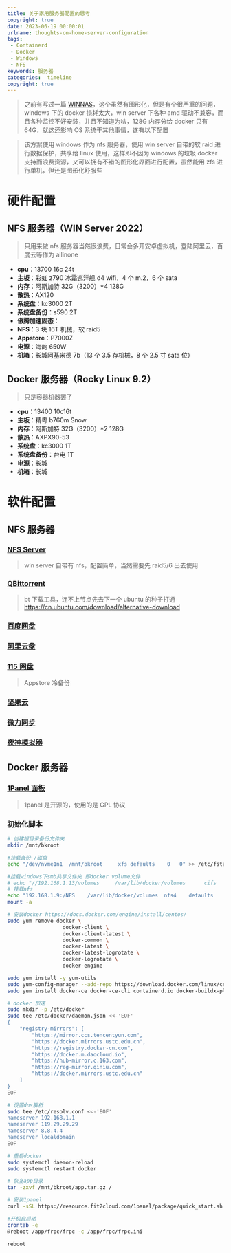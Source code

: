 ```yaml
---
title: 关于家用服务器配置的思考
copyright: true
date: 2023-06-19 00:00:01
urlname: thoughts-on-home-server-configuration
tags: 
 - Containerd
 - Docker
 - Windows
 - NFS
keywords: 服务器
categories:  timeline
copyright: true
---
```

> 之前有写过一篇 [WINNAS](../../2023-03/windows-server-2022-nas-init)，这个虽然有图形化，但是有个很严重的问题，windows 下的 docker 损耗太大，win server 下各种 amd 驱动不兼容，而且各种监控不好安装，并且不知道为啥，128G 内存分给 docker 只有 64G，就这还影响 OS 系统干其他事情，遂有以下配置

> 该方案使用 windows 作为 nfs 服务器，使用 win server 自带的软 raid 进行数据保护，共享给 linux 使用，这样即不因为 windows 的垃圾 docker 支持而浪费资源，又可以拥有不错的图形化界面进行配置，虽然能用 zfs 进行单机，但还是图形化舒服些
# 硬件配置
## NFS 服务器（WIN Server 2022）
> 只用来做 nfs 服务器当然很浪费，日常会多开安卓虚拟机，登陆阿里云，百度云等作为 allinone
* **cpu**：13700 16c 24t
* **主板**：彩虹 z790 冰霜巡洋舰 d4 wifi，4 个 m.2，6 个 sata
* **内存**：阿斯加特 32G（3200）*4 128G
* **散热**：AX120
* **系统盘**：kc3000 2T
* **系统盘备份**：s590 2T
* **傲腾加速固态**：
* **NFS**：3 块 16T 机械，软 raid5
* **Appstore**：P7000Z
* **电源**：海韵 650W 
* **机箱**：长城阿基米德 7b（13 个 3.5 存机械，8 个 2.5 寸 sata 位）

<!--more-->
## Docker 服务器（Rocky Linux 9.2）
> 只是容器机器罢了
* **cpu**：13400 10c16t
* **主板**：精粤 b760m Snow
* **内存**：阿斯加特 32G（3200）*2 128G
* **散热**：AXPX90-53
* **系统盘**：kc3000 1T
* **系统盘备份**：台电 1T
* **电源**：长城
* **机箱**：长城

# 软件配置
## NFS 服务器
### [NFS Server](https://zhuanlan.zhihu.com/p/75099437)
> win server 自带有 nfs，配置简单，当然需要先 raid5/6 出去使用
### [QBittorrent](https://www.qbittorrent.org/download)
> bt 下载工具，连不上节点先去下一个 ubuntu 的种子打通
> https://cn.ubuntu.com/download/alternative-download
### [百度网盘](https://pan.baidu.com/)
### [阿里云盘](https://www.aliyundrive.com/)
### [115 网盘](https://115.com/)
> Appstore 冷备份
### [坚果云](https://www.jianguoyun.com/)
### [微力同步](http://www.verysync.com/)
### [夜神模拟器](https://www.yeshen.com/)

## Docker 服务器
### [1Panel 面板](https://1panel.cn/docs/installation/online_installation/)
> 1panel 是开源的，使用的是 GPL 协议
### 初始化脚本

```bash
# 创建根目录备份文件夹
mkdir /mnt/bkroot

#挂载备份 /磁盘
echo "/dev/nvme1n1	/mnt/bkroot		xfs	defaults	0	0" >> /etc/fstab

#挂载windows下smb共享文件夹 即docker volume文件
# echo "//192.168.1.13/volumes     /var/lib/docker/volumes      cifs    username=haruki3014@outlook.com,password=96913Poi@,nobrl,rw,uid=0,gid=0      0       0" >> /etc/fstab
# 挂载nfs
echo "192.168.1.9:/NFS    /var/lib/docker/volumes  nfs4    defaults        0       0" >>  /etc/fstab
mount -a

# 安装docker https://docs.docker.com/engine/install/centos/
sudo yum remove docker \
                  docker-client \
                  docker-client-latest \
                  docker-common \
                  docker-latest \
                  docker-latest-logrotate \
                  docker-logrotate \
                  docker-engine

sudo yum install -y yum-utils
sudo yum-config-manager --add-repo https://download.docker.com/linux/centos/docker-ce.repo
sudo yum install docker-ce docker-ce-cli containerd.io docker-buildx-plugin docker-compose-plugin

# docker 加速
sudo mkdir -p /etc/docker
sudo tee /etc/docker/daemon.json <<-'EOF'
{
	"registry-mirrors": [
		"https://mirror.ccs.tencentyun.com",
		"https://docker.mirrors.ustc.edu.cn",
		"https://registry.docker-cn.com",
		"https://docker.m.daocloud.io",
		"https://hub-mirror.c.163.com",
		"https://reg-mirror.qiniu.com",
		"https://docker.mirrors.ustc.edu.cn"
	]
}
EOF

# 设置dns解析
sudo tee /etc/resolv.conf <<-'EOF'
nameserver 192.168.1.1
nameserver 119.29.29.29
nameserver 8.8.4.4
nameserver localdomain
EOF

# 重启docker
sudo systemctl daemon-reload
sudo systemctl restart docker

# 恢复app目录
tar -zxvf /mnt/bkroot/app.tar.gz /

# 安装1panel
curl -sSL https://resource.fit2cloud.com/1panel/package/quick_start.sh -o quick_start.sh && sh quick_start.sh

#开机自启动
crontab -e
@reboot /app/frpc/frpc -c /app/frpc/frpc.ini

reboot
```